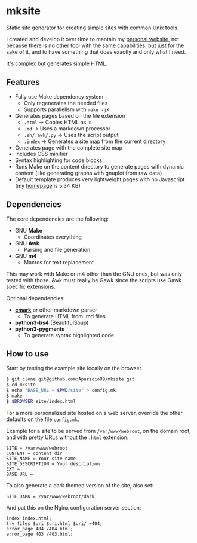 # mksite

Static site generator for creating simple sites with common Unix tools.

I created and develop it over time to mantain my [personal website](https://aparicio.pt),
not because there is no other tool with the same capabilities, but just for the sake of it,
and to have something that does exactly and only what I need.

It's complex but generates simple HTML.

## Features

  * Fully use Make dependency system
    * Only regenerates the needed files
    * Supports parallelism with `make -jX`
  * Generates pages based on the file extension
    * `.html` -> Copies HTML as is
    * `.md` -> Uses a markdown processor
    * `.sh/.awk/.py` -> Uses the script output
    * `.index` -> Generates a site map from the current directory
  * Generates page with the complete site map
  * Includes CSS minifier
  * Syntax highlighting for code blocks
  * Runs Make on the content directory to generate pages with dynamic content
    (like generating graphs with gnuplot from raw data)
  * Default template produces very lightweight pages with no Javascript (my [homepage](https://aparicio.pt) is 5.34 KB)

## Dependencies

The core dependencies are the following:

  * GNU **Make**
    * Coordinates everything
  * GNU **Awk**
    * Parsing and file generation
  * GNU **m4**
    * Macros for text replacement

This may work with Make or m4 other than the GNU ones, but was only tested with those.
Awk must really be Gawk since the scripts use Gawk specific extensions.

Optional dependencies:

  * **[cmark](https://github.com/commonmark/CommonMark)** or other markdown parser
    * To generate HTML from .md files
  * **python3-bs4** (BeautifulSoup)
  * **python3-pygments**
    * To generate syntax highlighted code

## How to use

Start by testing the example site locally on the browser.

```sh
$ git clone git@github.com:Aparicio99/mksite.git
$ cd mksite
$ echo "BASE_URL = $PWD/site" > config.mk
$ make
$ $BROWSER site/index.html
```

For a more personalized site hosted on a web server, override the other defaults on the file `config.mk`.

Example for a site to be served from `/var/www/webroot`, on the domain root, and with pretty
URLs without the `.html` extension:

```make
SITE = /var/www/webroot
CONTENT = content_dir
SITE_NAME = Your site name
SITE_DESCRIPTION = Your description
EXT =
BASE_URL =
```

To also generate a dark themed version of the site, also set:
```make
SITE_DARK = /var/www/webroot/dark
```

And put this on the Nginx configuration server section:

```nginx
index index.html;
try_files $uri $uri.html $uri/ =404;
error_page 404 /404.html;
error_page 403 /403.html;

```
